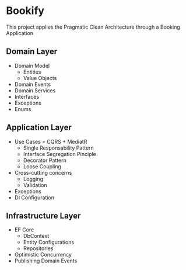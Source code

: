 # Bookify
This project applies the Pragmatic Clean Architecture through a Booking Application
## Domain Layer
- Domain Model
    - Entities
    - Value Objects
- Domain Events
- Domain Services
- Interfaces
- Exceptions
- Enums
## Application Layer
- Use Cases = CQRS + MediatR
    - Single Responsability Pattern
    - Interface Segregation Pinciple
    - Decorator Pattern
    - Loose Coupling
- Cross-cutting concerns
    - Logging
    - Validation
- Exceptions
- DI Configuration
## Infrastructure Layer
- EF Core
    - DbContext
    - Entity Configurations
    - Repositories
- Optimistic Concurrency
- Publishing Domain Events